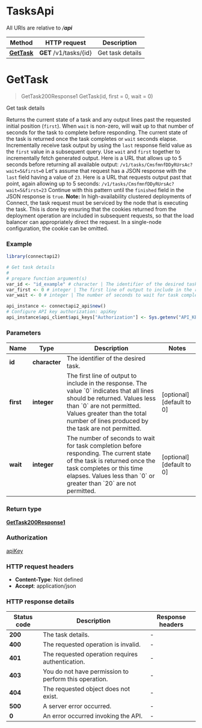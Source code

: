 # TasksApi

All URIs are relative to */__api__*

Method | HTTP request | Description
------------- | ------------- | -------------
[**GetTask**](TasksApi.md#GetTask) | **GET** /v1/tasks/{id} | Get task details


# **GetTask**
> GetTask200Response1 GetTask(id, first = 0, wait = 0)

Get task details

Returns the current state of a task and any output lines past the requested initial position (`first`).  When `wait` is non-zero, will wait up to that number of seconds for the task to complete before responding. The current state of the task is returned once the task completes or `wait` seconds elapse.  Incrementally receive task output by using the `last` response field value as the `first` value in a subsequent query.  Use `wait` and `first` together to incrementally fetch generated output.  Here is a URL that allows up to 5 seconds before returning all available output:  ``` /v1/tasks/CmsfmnfDDyRUrsAc?wait=5&first=0 ```  Let's assume that request has a JSON response with the `last` field having a value of `23`. Here is a URL that requests output past that point, again allowing up to 5 seconds:  ``` /v1/tasks/CmsfmnfDDyRUrsAc?wait=5&first=23 ```  Continue with this pattern until the `finished` field in the JSON response is `true`.  **Note:** In high-availability clustered deployments of Connect, the task request must be serviced by the node that is executing the task. This is done by ensuring that the cookies returned from the deployment operation are included in subsequent requests, so that the load balancer can appropriately direct the request. In a single-node configuration, the cookie can be omitted.

### Example
```R
library(connectapi2)

# Get task details
#
# prepare function argument(s)
var_id <- "id_example" # character | The identifier of the desired task.
var_first <- 0 # integer | The first line of output to include in the response. The value `0` indicates that all lines should be returned.  Values less than `0` are not permitted. Values greater than the total number of lines produced by the task are not permitted. (Optional)
var_wait <- 0 # integer | The number of seconds to wait for task completion before responding. The current state of the task is returned once the task completes or this time elapses.  Values less than `0` or greater than `20` are not permitted. (Optional)

api_instance <- connectapi2_api$new()
# Configure API key authorization: apiKey
api_instance$api_client$api_keys["Authorization"] <- Sys.getenv("API_KEY")
```

### Parameters

Name | Type | Description  | Notes
------------- | ------------- | ------------- | -------------
 **id** | **character**| The identifier of the desired task. | 
 **first** | **integer**| The first line of output to include in the response. The value &#x60;0&#x60; indicates that all lines should be returned.  Values less than &#x60;0&#x60; are not permitted. Values greater than the total number of lines produced by the task are not permitted. | [optional] [default to 0]
 **wait** | **integer**| The number of seconds to wait for task completion before responding. The current state of the task is returned once the task completes or this time elapses.  Values less than &#x60;0&#x60; or greater than &#x60;20&#x60; are not permitted. | [optional] [default to 0]

### Return type

[**GetTask200Response1**](getTask_200_response_1.md)

### Authorization

[apiKey](../README.md#apiKey)

### HTTP request headers

 - **Content-Type**: Not defined
 - **Accept**: application/json

### HTTP response details
| Status code | Description | Response headers |
|-------------|-------------|------------------|
| **200** | The task details. |  -  |
| **400** | The requested operation is invalid. |  -  |
| **401** | The requested operation requires authentication. |  -  |
| **403** | You do not have permission to perform this operation. |  -  |
| **404** | The requested object does not exist. |  -  |
| **500** | A server error occurred. |  -  |
| **0** | An error occurred invoking the API. |  -  |

